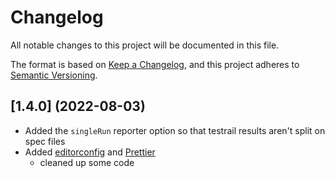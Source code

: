 # Changelog

All notable changes to this project will be documented in this file.

The format is based on [Keep a Changelog](https://keepachangelog.com/en/1.0.0/),
and this project adheres to [Semantic Versioning](https://semver.org/spec/v2.0.0.html).

## [1.4.0] (2022-08-03)

- Added the `singleRun` reporter option so that testrail results aren't split on spec files
- Added [editorconfig](https://editorconfig.org/) and [Prettier](https://prettier.io/)
  - cleaned up some code
